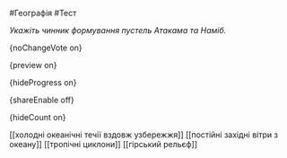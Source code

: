 #Географія #Тест

*Укажіть чинник формування пустель Атакама та Наміб.*

{noChangeVote on}

{preview on}

{hideProgress on}

{shareEnable off}

{hideCount on}

[[холодні океанічні течії вздовж узбережжя]]
[[постійні західні вітри з океану]]
[[тропічні циклони]]
[[гірський рельєф]]
